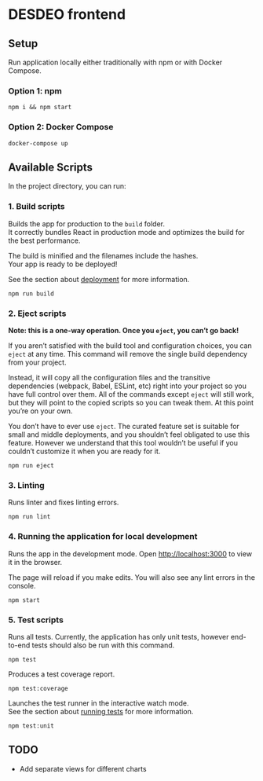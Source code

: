 # DESDEO frontend

## Setup

Run application locally either traditionally with npm or with Docker Compose.

### Option 1: npm

```
npm i && npm start
```

### Option 2: Docker Compose

```
docker-compose up
```

## Available Scripts

In the project directory, you can run:

### 1. Build scripts

Builds the app for production to the `build` folder.\
It correctly bundles React in production mode and optimizes the build for the best performance.

The build is minified and the filenames include the hashes.\
Your app is ready to be deployed!

See the section about [deployment](https://facebook.github.io/create-react-app/docs/deployment) for more information.

```
npm run build
```

### 2. Eject scripts

**Note: this is a one-way operation. Once you `eject`, you can’t go back!**

If you aren’t satisfied with the build tool and configuration choices, you can `eject` at any time. This command will remove the single build dependency from your project.

Instead, it will copy all the configuration files and the transitive dependencies (webpack, Babel, ESLint, etc) right into your project so you have full control over them. All of the commands except `eject` will still work, but they will point to the copied scripts so you can tweak them. At this point you’re on your own.

You don’t have to ever use `eject`. The curated feature set is suitable for small and middle deployments, and you shouldn’t feel obligated to use this feature. However we understand that this tool wouldn’t be useful if you couldn’t customize it when you are ready for it.

```
npm run eject
```

### 3. Linting

Runs linter and fixes linting errors.

```
npm run lint
```

### 4. Running the application for local development

Runs the app in the development mode. Open [http://localhost:3000](http://localhost:3000) to view it in the browser.

The page will reload if you make edits. You will also see any lint errors in the console.

```
npm start
```

### 5. Test scripts

Runs all tests. Currently, the application has only unit tests, however end-to-end tests should also be run with this command.

```
npm test
```

Produces a test coverage report.

```
npm test:coverage
```

Launches the test runner in the interactive watch mode.\
See the section about [running tests](https://facebook.github.io/create-react-app/docs/running-tests) for more information.

```
npm test:unit
```

## TODO

- Add separate views for different charts
